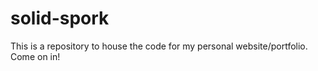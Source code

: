 # solid-spork
This is a repository to house the code for my personal website/portfolio. Come on in!
